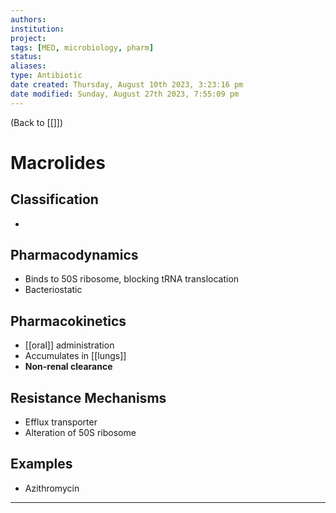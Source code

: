 ```yaml
---
authors: 
institution: 
project: 
tags: [MED, microbiology, pharm]
status: 
aliases: 
type: Antibiotic
date created: Thursday, August 10th 2023, 3:23:16 pm
date modified: Sunday, August 27th 2023, 7:55:09 pm
---
```


(Back to [[]])

# Macrolides

## Classification
- 
## Pharmacodynamics
- Binds to 50S ribosome, blocking tRNA translocation
- Bacteriostatic
## Pharmacokinetics
- [[oral]] administration
- Accumulates in [[lungs]]
- **Non-renal clearance**
## Resistance Mechanisms
- Efflux transporter
- Alteration of 50S ribosome
## Examples
- Azithromycin

---
